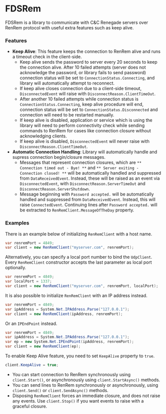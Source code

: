 # FDSRem
FDSRem is a library to communicate with C&amp;C Renegade servers over RenRem protocol with useful extra features such as keep alive.


### Features
- **Keep Alive**: This feature keeps the connection to RenRem alive and runs a timeout check in the client-side.
   - Keep alive sends the password to server every 20 seconds to keep the connection alive. After 10 failed attempts (server does not acknowledge the password, or library fails to send password) connection status will be set to `ConnectionStatus.Connecting`, and library will automatically attempt to reconnect.
   - If keep alive closes connection due to a client-side timeout, `DisconnectedEvent` will raise with `DisconnectReason.ClientTimeOut`.
   - After another 10 failed attempts while connection status is `ConnectionStatus.Connecting`, keep alive procedure will end, connection status will be set to `ConnectionStatus.Disconnected` and connection will need to be restarted manually.
   - If keep alive is disabled, application or service which is using the library will need to perform connectivity check while sending commands to RenRem for cases like connection closure without acknowledging clients.
   - If keep alive is disabled, `DisconnectedEvent` will never raise with `DisconnectReason.ClientTimeOut`.
- **Automatic Connection Handling**: Library will automatically handle and supress connection begin/closure messages.
   - Messages that represent connection closures, which are `** Connection timed out - Bye! **` and `** Server exiting - Connection closed! **` will be automatically handled and suppressed from `DataReceivedEvent`. Instead, these will be raised as an event via `DisconnectedEvent`, with `DisconnectReason.ServerTimeOut` and `DisconnectReason.ServerShutdown`.
   - Message beginning with `Password accepted.` will be automatically handled and suppressed from `DataReceivedEvent`. Instead, this will raise `ConnectedEvent`. Continuing lines after `Password accepted.` will be extracted to `RenRemClient.MessageOfTheDay` property.

### Examples
There is an example below of initializing `RenRemClient` with a host name.
```csharp
var renremPort = 4849;
var client = new RenRemClient("myserver.com", renremPort);
```

Alternatively, you can specify a local port number to bind the `UdpClient`.
Every `RenRemClient` constructor accepts the last parameter as local port optionally.
```csharp
var renremPort = 4849;
var localPort = 1337;
var client = new RenRemClient("myserver.com", renremPort, localPort);
```

It is also possible to initialize `RenRemClient` with an IP address instead.
```csharp
var renremPort = 4849;
var ipAddress = System.Net.IPAddress.Parse("127.0.0.1");
var client = new RenRemClient(ipAddress, renremPort);
```

Or an `IPEndPoint` instead.
```csharp
var renremPort = 4849;
var ipAddress = System.Net.IPAddress.Parse("127.0.0.1");
var ep = new System.Net.IPEndPoint(ipAddress, renremPort);
var client = new RenRemClient(ep);
```

To enable Keep Alive feature, you need to set `KeepAlive` property to `true`.
```csharp
client.KeepAlive = true;
```

- You can start connection to RenRem synchronously using `client.Start()`, or asynchronously using `client.StartAsync()` methods.
- You can send lines to RenRem synchronously or asynchronously, using `client.Send()` or `client.SendAsync()` methods.
- Disposing `RenRemClient` forces an immediate closure, and does not raise any events. Use `client.Stop()` if you want events to raise with a graceful closure.
